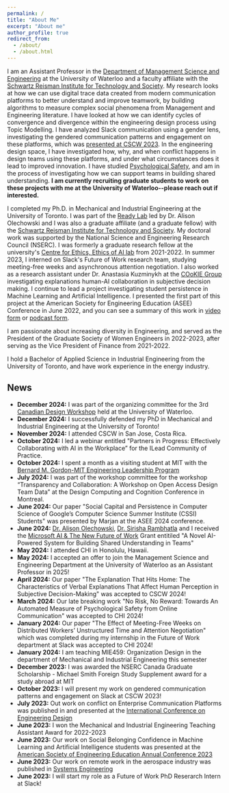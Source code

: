 ```yaml
---
permalink: /
title: "About Me"
excerpt: "About me"
author_profile: true
redirect_from: 
  - /about/
  - /about.html
---
```



I am an Assistant Professor in the [Department of Management Science and Engineering](https://uwaterloo.ca/management-science-engineering/) at the University of Waterloo and a faculty affiliate with the [Schwartz Reisman Institute for Technology and Society](https://srinstitute.utoronto.ca/). My research looks at how we can use digital trace data created from modern communication platforms to better understand and improve teamwork, by building algorithms to measure complex social phenomena from Management and Engineering literature. I have looked at how we can identify cycles of convergence and divergence within the engineering design process using Topic Modelling. I have analyzed Slack communication using a gender lens, investigating the gendered communication patterns and engagement on these platforms, which was [presented at CSCW 2023](https://dl.acm.org/doi/10.1145/3610173). In the engineering design space, I have investigated how, why, and when conflict happens in design teams using these platforms, and under what circumstances does it lead to improved innovation. I have studied [Psychological Safety](https://dl.acm.org/doi/full/10.1145/3613905.3650923), and am in the process of investigating how we can support teams in building shared understanding. **I am currently recruiting graduate students to work on these projects with me at the University of Waterloo--please reach out if interested.**

I completed my Ph.D. in Mechanical and Industrial Engineering at the University of Toronto. I was part of the [Ready Lab](https://readylab.mie.utoronto.ca/) led by Dr. Alison Olechowski and I was also a graduate affiliate (and a graduate fellow) with the [Schwartz Reisman Institute for Technology and Society](https://srinstitute.utoronto.ca/). My doctoral work was supported by the National Science and Engineering Research Council (NSERC). I was formerly a graduate research fellow at the university's [Centre for Ethics, Ethics of AI lab](https://ethics.utoronto.ca/ethics-of-ai-in-context-eaic4e/) from 2021-2022. In summer 2023, I interned on Slack's Future of Work research team, studying meeting-free weeks and asynchronous attention negotiation. I also worked as a research assistant under Dr. Anastasia Kuzminykh at the [COoKIE Group](https://www.cookiehci.com/) investigating explanations human-AI collaboration in subjective decision making.  I continue to lead a project investigating student persistence in Machine Learning and Artificial Intelligence. I presented the first part of this project at the American Society for Engineering Education (ASEE) Conference in June 2022, and you can see a summary of this work in [video form](https://www.youtube.com/watch?v=eBLuq3DTOGA) or [podcast form](https://open.spotify.com/episode/6Idcx23R2xSbHKRSwY7lXA?si=Yze4V9u8R6CqQaRVMRWViQ). 

I am passionate about increasing diversity in Engineering, and served as the President of the Graduate Society of Women Engineers in 2022-2023, after serving as the Vice President of Finance from 2021-2022.

I hold a Bachelor of Applied Science in Industrial Engineering from the University of Toronto, and have work experience in the energy industry.

## News
- **December 2024:** I was part of the organizing committee for the 3rd [Canadian Design Workshop](https://uwaterloo.ca/canadian-design-workshop/) held at the University of Waterloo.
- **December 2024:** I successfully defended my PhD in Mechanical and Industrial Engineering at the University of Toronto!
- **November 2024:** I attended CSCW in San Jose, Costa Rica.
- **October 2024:** I led a webinar entitled "Partners in Progress: Effectively Collaborating with AI in the Workplace” for the ILead Community of Practice.
- **October 2024:** I spent a month as a visiting student at MIT with the [Bernard M. Gordon-MIT Engineering Leadership Program](https://gelp.mit.edu/)
- **July 2024:** I was part of the workshop committee for the workshop “Transparency and Collaboration: A Workshop on Open Access Design Team Data” at the Design Computing and Cognition Conference in Montreal.
- **June 2024:** Our paper "Social Capital and Persistence in Computer Science
of Google’s Computer Science Summer Institute (CSSI) Students" was presented by Marjan at the ASEE 2024 conference.
- **June 2024:** [Dr. Alison Olechowski](https://readylab.mie.utoronto.ca/team/), [Dr. Sirisha Rambhatla](https://sirisharambhatla.com/) and I received the [Microsoft AI & The New Future of Work](https://www.microsoft.com/en-us/research/academic-program/ai-and-the-new-future-of-work/recipients/) Grant entitiled "A Novel AI-Powered System for Building Shared Understanding in Teams" 
- **May 2024:** I attended CHI in Honolulu, Hawaii.
- **May 2024:** I accepted an offer to join the Management Science and Engineering Department at the University of Waterloo as an Assistant Professor in 2025!
- **April 2024:** Our paper "The Explanation That Hits Home: The Characteristics of Verbal Explanations That Affect Human Perception in Subjective Decision-Making" was accepted to CSCW 2024!
- **March 2024:** Our late breaking work "No Risk, No Reward: Towards An Automated Measure of Psychological Safety from Online Communication" was accepted to CHI 2024!
- **January 2024:** Our paper "The Effect of Meeting-Free Weeks on Distributed Workers’ Unstructured Time and Attention Negotiation" which was completed during my internship in the Future of Work department at Slack was accepted to CHI 2024!
- **January 2024:** I am teaching MIE459: Organization Design in the department of Mechanical and Industrial Engineering this semester
- **December 2023:** I was awarded the NSERC Canada Graduate Scholarship - Michael Smith Foreign Study Supplement award for a study abroad at MIT
- **October 2023:** I will present my work on gendered communication patterns and engagement on Slack at CSCW 2023!
- **July 2023:** Out work on conflict on Enterprise Communication Platforms was published in and presented at the [International Conference on Engineering Design](https://www.cambridge.org/core/journals/proceedings-of-the-design-society/article/lets-take-this-offline-a-thematic-analysis-of-virtual-conflict-in-hybrid-collaborative-design-teams/3D73C979DBC1816B9D3933D471106FEE)
- **June 2023:** I won the Mechanical and Industrial Engineering Teaching Assistant Award for 2022-2023
- **June 2023:** Our work on Social Belonging Confidence in Machine Learning and Artificial Intelligence students was presented at the [American Society of Engineering Education Annual Conference 2023](https://peer.asee.org/just-a-little-bit-on-the-outside-for-the-whole-time-social-belonging-confidence-and-the-persistence-of-machine-learning-and-artificial-intelligence-students)
- **June 2023:** Our work on remote work in the aerospace industry was published in [Systems Engineering](https://incose.onlinelibrary.wiley.com/doi/full/10.1002/sys.21716)
- **June 2023:** I will start my role as a Future of Work PhD Reserarch Intern at Slack!
<!-- - **April 2023:** We will be presenting a poster at CHI 2023 in Hamburg, Germany!
- **March 2023:** Our paper "Are We Equal Online?: An Investigation of Gendered Language Patterns and Message Engagement on Enterprise Communication Platforms" was accepted to the 2023 ACM Conference on Computer Supported Cooperative Work and Social Computing (CSCW).
- **February 2023:** Our late-breaking work paper "Something Borrowed: Exploring the Influence of AI-Generated Explanation Text on the Composition of Human Explanations" was accepted to the 2023 ACM Conference on Human Factors in Computing Systems (CHI) conference. 
- **February 2023:** Our paper "Let’s take this offline: a thematic analysis of virtual conflict in hybrid collaborative design teams" was accepted to the International Conference on Engineering Design 2023 Conference.
- **January 2023:** I presented a poster entitled "Measuring Gendered Communication Patterns on Enterprise Communication Platforms" at the 2023 ACM Conference on Supporting Group Work.
- **December 2022:** We are presenting our comparative analysis of human and AI explanation text at the Neurips Workshop on Human Centered AI on December 9th. 
- **November 2022:** I gave a talk on hybrid and virtual engineering communication at the ILead [Community of Practice](https://www.engineeringleaders.ca/about) Conference. 
- **November 2022:** Our short paper "Measuring Gendered Communication Patterns on Enterprise Communication Platforms" was accepted as a poster for the ACM Conference on Group Work in January 2023. Read it [here](https://dl.acm.org/doi/fullHtml/10.1145/3565967.3570981)
- **June 2022:** Our paper "Communication
Patterns in Engineering Enterprise Social Networks: An Exploratory Analysis using Short Text Topic Modelling" is now live online! Read it [here](https://www.cambridge.org/core/journals/design-science/article/communication-patterns-in-engineering-enterprise-social-networks-an-exploratory-analysis-using-short-text-topic-modelling/6E4CCBE9913E761B846A5C0F187279CB).
- **June 2022:** I was selected as a Graduate Fellow at the [Schwartz Reisman Institute for Technology and Society](https://srinstitute.utoronto.ca/). Read about this year's cohort [here](https://srinstitute.utoronto.ca/news/sri-announces-new-fellowship-recipients-2022). 
- **May 2022:** My paper "'Why couldn't we do this more often?': Exploring the Feasibility of Virtual and Distributed Work for Product Design Engineers" was accepted for publication in Research in Engineering Design
- **April 2022:** I was awarded a Canada Graduate Scholarship - Doctoral from NSERC
- **March 2022:** I was invited to present a talk titled ["Advancing a Model of Students’ Intentional Persistence in Machine Learning and Artificial Intelligence"](https://www.youtube.com/watch?v=eBLuq3DTOGA) at the Centre for Ethics, Ethics of AI in Context: Emerging Scholars speaker series
- **March 2022:** My paper "Advancing a Model of Students’ Intentional
Persistence in Machine Learning and Artificial Intelligence" was accepted for publication at the 2022 American Society of Engineering Education Conference
- **March 2022:** My paper "Communication
Patterns in Engineering Enterprise Social Networks: An Exploratory Analysis using Short Text Topic Modelling" was accepted for publication in Design Science
- **July 2021:** I was awarded the Queen Elizabeth II Graduate Scholarship in Science and Technology
- **July 2021:** My presentation “Exploring Short Text Topic Models in the Context of Product Design Enterprise Social Network Messaging” won first place in the Data Analytics, AI, and Robotics section of the University of Toronto Engineering Research Conference
- **June 2021:** I was selected as an [Ethics of AI Graduate Research Fellow](https://ethics.utoronto.ca/ethics-of-ai-in-context-eaic4e/) at the University of Toronto Centre for Ethics
- **May 2021:** I was selected to participate in the first annual [Toronto Human-AI Interaction Summer Research School](www.thai-rs.com) held by the Faculty of Information -->
